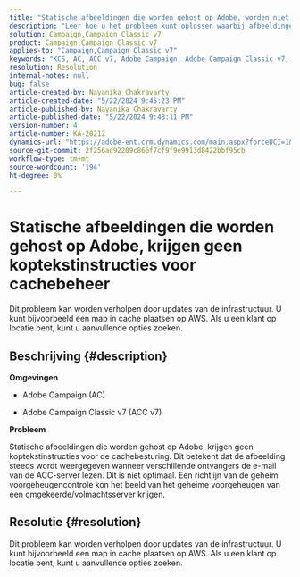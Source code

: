 ```yaml
---
title: "Statische afbeeldingen die worden gehost op Adobe, worden niet aangeduid met de headerinstructies voor cachebeheer."
description: "Leer hoe u het probleem kunt oplossen waarbij afbeeldingen die worden gehost op Adobe, niet worden aangeboden met de koptekstinstructies voor cachebeheer in Campaign."
solution: Campaign,Campaign Classic v7
product: Campaign,Campaign Classic v7
applies-to: "Campaign,Campaign Classic v7"
keywords: "KCS, AC, ACC v7, Adobe Campaign, Adobe Campaign Classic v7, Problemen oplossen, statische afbeeldingen, gehost, headerinstructies voor cachebeheer"
resolution: Resolution
internal-notes: null
bug: false
article-created-by: Nayanika Chakravarty
article-created-date: "5/22/2024 9:45:23 PM"
article-published-by: Nayanika Chakravarty
article-published-date: "5/22/2024 9:48:11 PM"
version-number: 4
article-number: KA-20212
dynamics-url: "https://adobe-ent.crm.dynamics.com/main.aspx?forceUCI=1&pagetype=entityrecord&etn=knowledgearticle&id=b382d094-8418-ef11-9f8a-6045bd026dc7"
source-git-commit: 2f256ad92209c866f7cf9f9e9913d8422bbf95cb
workflow-type: tm+mt
source-wordcount: '194'
ht-degree: 0%

---
```


# Statische afbeeldingen die worden gehost op Adobe, krijgen geen koptekstinstructies voor cachebeheer


Dit probleem kan worden verholpen door updates van de infrastructuur. U kunt bijvoorbeeld een map in cache plaatsen op AWS. Als u een klant op locatie bent, kunt u aanvullende opties zoeken.

## Beschrijving {#description}


<b>Omgevingen</b>

- Adobe Campaign (AC)

- Adobe Campaign Classic v7 (ACC v7)

<b>Probleem</b>

Statische afbeeldingen die worden gehost op Adobe, krijgen geen koptekstinstructies voor de cachebesturing. Dit betekent dat de afbeelding steeds wordt weergegeven wanneer verschillende ontvangers de e-mail van de ACC-server lezen. Dit is niet optimaal. Een richtlijn van de geheim voorgeheugencontrole kon het beeld van het geheime voorgeheugen van een omgekeerde/volmachtsserver krijgen.


## Resolutie {#resolution}


Dit probleem kan worden verholpen door updates van de infrastructuur. U kunt bijvoorbeeld een map in cache plaatsen op AWS. Als u een klant op locatie bent, kunt u aanvullende opties zoeken.
